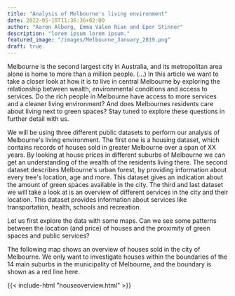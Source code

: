 ```yaml
---
title: "Analysis of Melbourne's living environment"
date: 2022-05-10T11:36:36+02:00
author: "Aaron Alberg, Emma Valen Rian and Eper Stinner"
description: "lorem ipsum lorem ipsum."
featured_image: "/images/Melbourne_January_2019.png"
draft: true
---
```


Melbourne is the second largest city in Australia, and its metropolitan area alone is home to more than a million people. (...) In this article we want to take a closer look at how it is to live in central Melbourne by exploring the relationship between wealth, environmental conditions and access to services. Do the rich people in Melbourne have access to more services and a cleaner living environment? And does Melbournes residents care about living next to green spaces? Stay tuned to explore these questions in further detail with us.

We will be using three different public datasets to perform our analysis of Melbourne's living environment. The first one is a housing dataset, which contains records of houses sold in greater Melbourne over a span of XX years. By looking at house prices in different suburbs of Melbourne we can get an understanding of the wealth of the residents living there. The second dataset describes Melbourne's urban forest, by providing information about every tree's location, age and more. This dataset gives an indication about the amount of green spaces available in the city. The third and last dataset we will take a look at is an overview of different services in the city and their location. This dataset provides information about services like transportation, health, schools and recreation.

Let us first explore the data with some maps. Can we see some patterns between the location (and price) of houses and the proximity of green spaces and public services?

The following map shows an overview of houses sold in the city of Melbourne. We only want to investigate houses within the boundaries of the 14 main suburbs in the municipality of Melbourne, and the boundary is shown as a red line here. 

{{< include-html "houseoverview.html" >}}